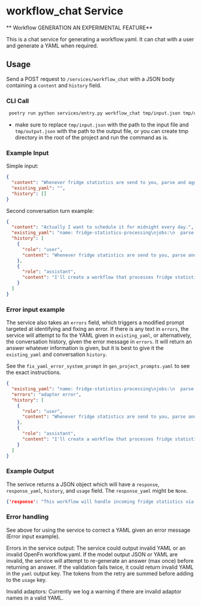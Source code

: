 # workflow_chat Service

** Workflow GENERATION AN EXPERIMENTAL FEATURE**

This is a chat service for generating a workflow.yaml. It can chat with a user and generate a YAML when required.

## Usage

Send a POST request to `/services/workflow_chat` with a JSON body containing a `content` and `history` field.

### CLI Call
  
  ```bash
   poetry run python services/entry.py workflow_chat tmp/input.json tmp/output.json
  ```

  - make sure to replace `tmp/input.json` with the path to the input file and `tmp/output.json` with the path to the output file, or you can create tmp directory in the root of the project and run the command as is.

### Example Input

Simple input:

```json
{
  "content": "Whenever fridge statistics are send to you, parse and aggregate the data and upload to a collection in redis.",
  "existing_yaml": "",
  "history": []
}
```

Second conversation turn example:

```json
{
  "content": "Actually I want to schedule it for midnight every day.",
  "existing_yaml": "name: fridge-statistics-processing\njobs:\n  parse-and-aggregate-fridge-data:\n    name: Parse and Aggregate Fridge Data\n    adaptor: '@openfn/language-common@latest'\n    body: '| // Add data parsing and aggregation operations here'\n  upload-to-redis:\n    name: Upload to Redis Collection\n    adaptor: '@openfn/language-redis@latest'\n    body: '| // Add Redis collection upload operations here'\ntriggers:\n  webhook:\n    type: webhook\n    enabled: false\nedges:\n  webhook->parse-and-aggregate-fridge-data:\n    source_trigger: webhook\n    target_job: parse-and-aggregate-fridge-data\n    condition_type: always\n    enabled: true\n  parse-and-aggregate-fridge-data->upload-to-redis:\n    source_job: parse-and-aggregate-fridge-data\n    target_job: upload-to-redis\n    condition_type: on_job_success\n    enabled: true\n",
  "history": [
    {
      "role": "user",
      "content": "Whenever fridge statistics are send to you, parse and aggregate the data and upload to a collection in redis."
    },
    {
      "role": "assistant",
      "content": "I'll create a workflow that processes fridge statistics through a webhook trigger, then aggregates and stores the data in Redis.\n\n```\nname: fridge-statistics-processing\njobs:\n  parse-and-aggregate-fridge-data:\n    name: Parse and Aggregate Fridge Data\n    adaptor: \"@openfn/language-common@latest\"\n    body: \"| // Add data parsing and aggregation operations here\"\n  upload-to-redis:\n    name: Upload to Redis Collection\n    adaptor: \"@openfn/language-redis@latest\"\n    body: \"| // Add Redis collection upload operations here\"\ntriggers:\n  webhook:\n    type: webhook\n    enabled: false\nedges:\n  webhook->parse-and-aggregate-fridge-data:\n    source_trigger: webhook\n    target_job: parse-and-aggregate-fridge-data\n    condition_type: always\n    enabled: true\n  parse-and-aggregate-fridge-data->upload-to-redis:\n    source_job: parse-and-aggregate-fridge-data\n    target_job: upload-to-redis\n    condition_type: on_job_success\n    enabled: true\n```"
    }
  ]
}
```

### Error input example

The service also takes an `errors` field, which triggers a modified prompt targeted at identifying and fixing an error. If there is any text in `errors`, the service will attempt to fix the YAML given in `existing_yaml`, or alternatively, the conversation history, given the error message in `errors`. It will return an answer whatever information is given, but it is best to give it the `existing_yaml` and conversation `history`.

See the `fix_yaml_error_system_prompt` in `gen_project_prompts.yaml` to see the exact instructions.

```json
{
  "existing_yaml": "name: fridge-statistics-processing\njobs:\n  parse-and-aggregate-fridge-data:\n    name: Parse and Aggregate Fridge Data\n    adaptor: '@openfn/language-commons@latest'\n    body: '| // Add data parsing and aggregation operations here'\n  upload-to-redis:\n    name: Upload to Redis Collection\n    adaptor: '@openfn/language-redis@latest'\n    body: '| // Add Redis collection upload operations here'\ntriggers:\n  webhook:\n    type: webhook\n    enabled: false\nedges:\n  webhook->parse-and-aggregate-fridge-data:\n    source_trigger: webhook\n    target_job: parse-and-aggregate-fridge-data\n    condition_type: always\n    enabled: true\n  parse-and-aggregate-fridge-data->upload-to-redis:\n    source_job: parse-and-aggregate-fridge-data\n    target_job: upload-to-redis\n    condition_type: on_job_success\n    enabled: true\n",
  "errors": "adaptor error",
  "history": [
    {
      "role": "user",
      "content": "Whenever fridge statistics are send to you, parse and aggregate the data and upload to a collection in redis."
    },
    {
      "role": "assistant",
      "content": "I'll create a workflow that processes fridge statistics through a webhook trigger, then aggregates and stores the data in Redis.\n\n```\nname: fridge-statistics-processing\njobs:\n  parse-and-aggregate-fridge-data:\n    name: Parse and Aggregate Fridge Data\n    adaptor: \"@openfn/language-common@latest\"\n    body: \"| // Add data parsing and aggregation operations here\"\n  upload-to-redis:\n    name: Upload to Redis Collection\n    adaptor: \"@openfn/language-redis@latest\"\n    body: \"| // Add Redis collection upload operations here\"\ntriggers:\n  webhook:\n    type: webhook\n    enabled: false\nedges:\n  webhook->parse-and-aggregate-fridge-data:\n    source_trigger: webhook\n    target_job: parse-and-aggregate-fridge-data\n    condition_type: always\n    enabled: true\n  parse-and-aggregate-fridge-data->upload-to-redis:\n    source_job: parse-and-aggregate-fridge-data\n    target_job: upload-to-redis\n    condition_type: on_job_success\n    enabled: true\n```"
    }
  ]
}
```

### Example Output

The serivce returns a JSON object which will have a `response`, `response_yaml`, `history`, and `usage` field. The `response_yaml` might be `None`.


```json
{'response': "This workflow will handle incoming fridge statistics via a webhook, process the data, and store it in Redis. I've chosen a webhook trigger since you're receiving data, and used the Redis adaptor for the final storage step.", 'response_yaml': "name: Fridge-Statistics-Processing\njobs:\n  parse-fridge-data:\n    name: Parse and Aggregate Fridge Data\n    adaptor: '@openfn/language-common@latest'\n    body: '| // Add data parsing and aggregation operations here'\n  upload-to-redis:\n    name: Upload to Redis Collection\n    adaptor: '@openfn/language-redis@latest'\n    body: '| // Add Redis collection storage operations here'\ntriggers:\n  webhook:\n    type: webhook\n    enabled: false\nedges:\n  webhook->parse-fridge-data:\n    source_trigger: webhook\n    target_job: parse-fridge-data\n    condition_type: always\n    enabled: true\n  parse-fridge-data->upload-to-redis:\n    source_job: parse-fridge-data\n    target_job: upload-to-redis\n    condition_type: on_job_success\n    enabled: true\n", 'history': [{'role': 'user', 'content': 'Whenever fridge statistics are send to you, parse and aggregate the data and upload to a collection in redis.'}, {'role': 'assistant', 'content': 'This workflow will handle incoming fridge statistics via a webhook, process the data, and store it in Redis. I\'ve chosen a webhook trigger since you\'re receiving data, and used the Redis adaptor for the final storage step.\n\n```\nname: Fridge-Statistics-Processing\njobs:\n  parse-fridge-data:\n    name: Parse and Aggregate Fridge Data\n    adaptor: "@openfn/language-common@latest"\n    body: "| // Add data parsing and aggregation operations here"\n  upload-to-redis:\n    name: Upload to Redis Collection\n    adaptor: "@openfn/language-redis@latest"\n    body: "| // Add Redis collection storage operations here"\ntriggers:\n  webhook:\n    type: webhook\n    enabled: false\nedges:\n  webhook->parse-fridge-data:\n    source_trigger: webhook\n    target_job: parse-fridge-data\n    condition_type: always\n    enabled: true\n  parse-fridge-data->upload-to-redis:\n    source_job: parse-fridge-data\n    target_job: upload-to-redis\n    condition_type: on_job_success\n    enabled: true\n```'}], 'usage': {'cache_creation_input_tokens': 0, 'cache_read_input_tokens': 0, 'input_tokens': 3250, 'output_tokens': 281}}

```

### Error handling

See above for using the service to correct a YAML given an error message (Error input example).

Errors in the service output: The service could output invalid YAML or an invalid OpenFn workflow.yaml. If the model output JSON or YAML are invalid, the service will attempt to re-generate an answer (max once) before returning an answer. If the validation fails twice, it could return invalid YAML in the `yaml` output key. The tokens from the retry are summed before adding to the `usage` key.

Invalid adaptors: Currently we log a warning if there are invalid adaptor names in a valid YAML.
